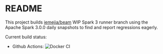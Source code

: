 # README

This project builds [iemejia/beam](https://github.com/iemejia/beam) WIP Spark 3
runner branch using the Apache Spark 3.0.0 daily snapshots to find and report
regressions eagerly.

Current build status:

- Github Actions:
![Docker CI](https://github.com/iemejia/docker-beam-spark3/workflows/Docker%20CI/badge.svg)


